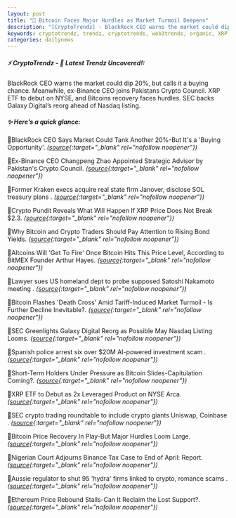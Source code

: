 ```yaml
---
layout: post
title: "🌅 Bitcoin Faces Major Hurdles as Market Turmoil Deepens"
description: "[CryptoTrendz] - BlackRock CEO warns the market could dip 20%, but calls it a buying chance. Meanwhile, ex-Binance CEO joins Pakistans Crypto Council. XRP ETF to debut on NYSE, and Bitcoins recovery faces hurdles. SEC backs Galaxy Digital’s reorg ahead of Nasdaq listing."
keywords: cryptotrendz, trendz, cryptotrends, web3trends, organic, XRP, Bitcoin, Binance, Market, SOL, trading, Crypto, Listing, Digital, CEO
categories: dailynews
---
```


##### ⚡ CryptoTrendz - 📌 *Latest Trendz Uncovered!:*

BlackRock CEO warns the market could dip 20%, but calls it a buying chance. Meanwhile, ex-Binance CEO joins Pakistans Crypto Council. XRP ETF to debut on NYSE, and Bitcoins recovery faces hurdles. SEC backs Galaxy Digital’s reorg ahead of Nasdaq listing.

##### ✨ *Here’s a quick glance:*


🔹BlackRock CEO Says Market Could Tank Another 20%-But It's a 'Buying Opportunity'. *([source](https://s.avyag.com/3kn5){:target="_blank" rel="nofollow noopener"})*

🔹Ex-Binance CEO Changpeng Zhao Appointed Strategic Advisor by Pakistan's Crypto Council. *([source](https://s.avyag.com/rnc3){:target="_blank" rel="nofollow noopener"})*

🔹Former Kraken execs acquire real state firm Janover, disclose SOL treasury plans . *([source](https://s.avyag.com/uejt){:target="_blank" rel="nofollow noopener"})*

🔹Crypto Pundit Reveals What Will Happen If XRP Price Does Not Break $2.3. *([source](https://s.avyag.com/peea){:target="_blank" rel="nofollow noopener"})*

🔹Why Bitcoin and Crypto Traders Should Pay Attention to Rising Bond Yields. *([source](https://s.avyag.com/tr2j){:target="_blank" rel="nofollow noopener"})*

🔹Altcoins Will 'Get To Fire' Once Bitcoin Hits This Price Level, According to BitMEX Founder Arthur Hayes. *([source](https://s.avyag.com/p44a){:target="_blank" rel="nofollow noopener"})*

🔹Lawyer sues US homeland dept to probe supposed Satoshi Nakamoto meeting . *([source](https://s.avyag.com/5sqm){:target="_blank" rel="nofollow noopener"})*

🔹Bitcoin Flashes 'Death Cross' Amid Tariff-Induced Market Turmoil - Is Further Decline Inevitable?. *([source](https://s.avyag.com/5tyb){:target="_blank" rel="nofollow noopener"})*

🔹SEC Greenlights Galaxy Digital Reorg as Possible May Nasdaq Listing Looms. *([source](https://s.avyag.com/48pv){:target="_blank" rel="nofollow noopener"})*

🔹Spanish police arrest six over $20M AI-powered investment scam . *([source](https://s.avyag.com/zgqv){:target="_blank" rel="nofollow noopener"})*

🔹Short-Term Holders Under Pressure as Bitcoin Slides-Capitulation Coming?. *([source](https://s.avyag.com/8ma9){:target="_blank" rel="nofollow noopener"})*

🔹XRP ETF to Debut as 2x Leveraged Product on NYSE Arca. *([source](https://s.avyag.com/htw6){:target="_blank" rel="nofollow noopener"})*

🔹SEC crypto trading roundtable to include crypto giants Uniswap, Coinbase . *([source](https://s.avyag.com/sskb){:target="_blank" rel="nofollow noopener"})*

🔹Bitcoin Price Recovery In Play-But Major Hurdles Loom Large. *([source](https://s.avyag.com/amli){:target="_blank" rel="nofollow noopener"})*

🔹Nigerian Court Adjourns Binance Tax Case to End of April: Report. *([source](https://s.avyag.com/p3d3){:target="_blank" rel="nofollow noopener"})*

🔹Aussie regulator to shut 95 'hydra' firms linked to crypto, romance scams . *([source](https://s.avyag.com/t4t4){:target="_blank" rel="nofollow noopener"})*

🔹Ethereum Price Rebound Stalls-Can It Reclaim the Lost Support?. *([source](https://s.avyag.com/xa5y){:target="_blank" rel="nofollow noopener"})*
